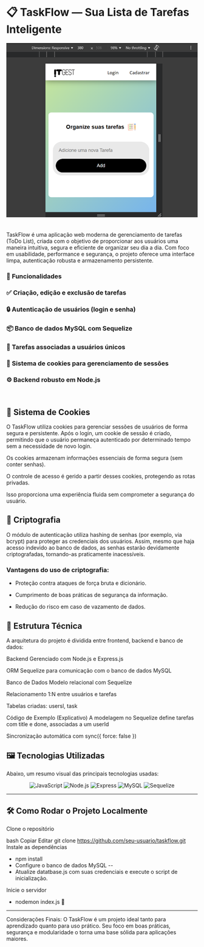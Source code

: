 # 📋 TaskFlow — Sua Lista de Tarefas Inteligente

<img src="./public/imagens/layout.png">
<br>
<br>
<br>
TaskFlow é uma aplicação web moderna de gerenciamento de tarefas (ToDo List), criada com o objetivo de proporcionar aos usuários uma maneira intuitiva, segura e eficiente de organizar seu dia a dia. Com foco em usabilidade, performance e segurança, o projeto oferece uma interface limpa, autenticação robusta e armazenamento persistente.

### 🚀 Funcionalidades
### ✅ Criação, edição e exclusão de tarefas

### 🔒 Autenticação de usuários (login e senha)

### 📦 Banco de dados MySQL com Sequelize

### 👤 Tarefas associadas a usuários únicos

### 🍪 Sistema de cookies para gerenciamento de sessões

### ⚙️ Backend robusto em Node.js
<br>

## 🍪 Sistema de Cookies
O TaskFlow utiliza cookies para gerenciar sessões de usuários de forma segura e persistente. Após o login, um cookie de sessão é criado, permitindo que o usuário permaneça autenticado por determinado tempo sem a necessidade de novo login.

Os cookies armazenam informações essenciais de forma segura (sem conter senhas).

O controle de acesso é gerido a partir desses cookies, protegendo as rotas privadas.

Isso proporciona uma experiência fluida sem comprometer a segurança do usuário.

## 🔐 Criptografia
O módulo de autenticação utiliza hashing de senhas (por exemplo, via bcrypt) para proteger as credenciais dos usuários. Assim, mesmo que haja acesso indevido ao banco de dados, as senhas estarão devidamente criptografadas, tornando-as praticamente inacessíveis.

### Vantagens do uso de criptografia:

- Proteção contra ataques de força bruta e dicionário.

- Cumprimento de boas práticas de segurança da informação.

- Redução do risco em caso de vazamento de dados.

## 🧠 Estrutura Técnica
A arquitetura do projeto é dividida entre frontend, backend e banco de dados:

Backend
Gerenciado com Node.js e Express.js

ORM Sequelize para comunicação com o banco de dados MySQL

Banco de Dados
Modelo relacional com Sequelize

Relacionamento 1:N entre usuários e tarefas

Tabelas criadas: usersl, task

Código de Exemplo (Explicativo)
A modelagem no Sequelize define tarefas com title e done, associadas a um userId

Sincronização automática com sync({ force: false })

## 🖼️ Tecnologias Utilizadas
Abaixo, um resumo visual das principais tecnologias usadas:

<p align="center"> <img src="https://cdn.jsdelivr.net/gh/devicons/devicon/icons/javascript/javascript-original.svg" height="50" alt="JavaScript" /> <img src="https://cdn.jsdelivr.net/gh/devicons/devicon/icons/nodejs/nodejs-original.svg" height="50" alt="Node.js" /> <img src="https://cdn.jsdelivr.net/gh/devicons/devicon/icons/express/express-original.svg" height="50" alt="Express" /> <img src="https://cdn.jsdelivr.net/gh/devicons/devicon/icons/mysql/mysql-original.svg" height="50" alt="MySQL" /> <img src="https://cdn.jsdelivr.net/gh/devicons/devicon/icons/sequelize/sequelize-original.svg" height="50" alt="Sequelize" /> </p>

---

## 🛠️ Como Rodar o Projeto Localmente
Clone o repositório

bash
Copiar
Editar
git clone https://github.com/seu-usuario/taskflow.git
Instale as dependências

- npm install
- Configure o banco de dados MySQL --
- Atualize datatbase.js com suas credenciais e execute o script de inicialização.

Inicie o servidor

- nodemon index.js
📌 

---
Considerações Finais:
O TaskFlow é um projeto ideal tanto para aprendizado quanto para uso prático. Seu foco em boas práticas, segurança e modularidade o torna uma base sólida para aplicações maiores.